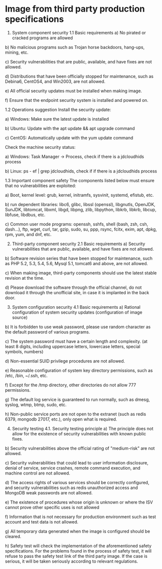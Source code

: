 # Image from third party production specifications

1. System component security
1.1 Basic requirements
a) No pirated or cracked programs are allowed

b) No malicious programs such as Trojan horse backdoors, hang-ups, mining, etc.

c) Security vulnerabilities that are public, available, and have fixes are not allowed.

d) Distributions that have been officially stopped for maintenance, such as Debina6, CentOS4, and Win2003, are not allowed.

e) All official security updates must be installed when making image.

f) Ensure that the endpoint security system is installed and powered on.

1.2 Operations suggestion
Install the security update:

a) Windows: Make sure the latest update is installed

b) Ubuntu: Update with the apt update && apt upgrade command

c) CentOS: Automatically update with the yum update command

Check the machine security status:

a) Windows: Task Manager -> Process, check if there is a jdcloudhids process

b) Linux: ps - ef  | grep jdcloudhids, check if if there is a jdcloudhids process

1.3 Important component safety
The components listed below must ensure that no vulnerabilities are exploited:

a) Boot, kernel level: grub, kernel, initramfs, sysvinit, systemd, efistub, etc.

b) run dependent libraries: libc6, glibc, libssl (openssl), libgnutls, OpenJDK, SunJDK, libtomcat, libxml, libgd, libpng, zlib, libpython, libkrb, libkrb, libcup, libfuse, libdbus, etc.

c) Common user mode programs: openssh, sshfs, shell (bash, zsh, csh, dash...), ftp, wget, curl, tar, gzip, sudo, su, ppp, rsync, fcitx, exim, apt, dpkg, rpm, yum, and dnf, etc.

2. Third-party component security
2.1 Basic requirements
a) Security vulnerabilities that are public, available, and have fixes are not allowed.

b) Software revision series that have been stopped for maintenance, such as PHP 5.2, 5.3, 5.4, 5.6, Mysql 5.1, tomcat6 and above, are not allowed.

c) When making image, third-party components should use the latest stable revision at the time.

d) Please download the software through the official channel, do not download it through the unofficial site, in case it is implanted in the back door.

3. System configuration security
4.1 Basic requirements
a) Rational configuration of system security updates (configuration of image source)

b) It is forbidden to use weak password, please use random character as the default password of various programs.

c) The system password must have a certain length and complexity. (at least 8 digits, including uppercase letters, lowercase letters, special symbols, numbers)

d) Non-essential SUID privilege procedures are not allowed.

e) Reasonable configuration of system key directory permissions, such as /etc, /bin, ~/.ssh, etc.

f) Except for the /tmp directory, other directories do not allow 777 permissions.

g) The default log service is guaranteed to run normally, such as dmesg, syslog, wtmp, btmp, sudo, etc.

h) Non-public service ports are not open to the extranet (such as redis 6379, mongodb 27017, etc.), only open what is required.

4. Security testing
4.1. Security testing principle
a) The principle does not allow for the existence of security vulnerabilities with known public fixes.

b) Security vulnerabilities above the official rating of "medium-risk" are not allowed.

c) Security vulnerabilities that could lead to user information disclosure, denial of service, service crashes, remote command execution, and machine control are not allowed.

d) The access rights of various services should be correctly configured, and security vulnerabilities such as redis unauthorized access and MongoDB weak passwords are not allowed.

e) The existence of procedures whose origin is unknown or where the ISV cannot prove other specific uses is not allowed

f) Information that is not necessary for production environment such as test account and test data is not allowed.

g) All temporary data generated when the image is configured should be cleared.

h) Safety test will check the implementation of the aforementioned safety specifications. For the problems found in the process of safety test, it will refuse to pass the safety test link of the third party image. If the case is serious, it will be taken seriously according to relevant regulations.
